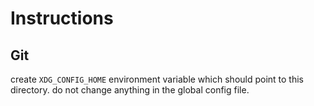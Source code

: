 # Instructions

## Git
create `XDG_CONFIG_HOME` environment variable which should point to this directory.
do not change anything in the global config file.
